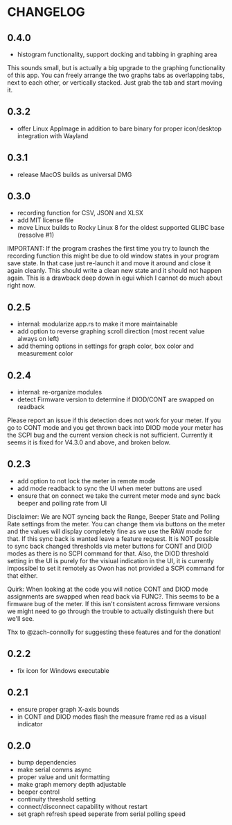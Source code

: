 # CHANGELOG

## 0.4.0

- histogram functionality, support docking and tabbing in graphing area

This sounds small, but is actually a big upgrade to the graphing functionality of this app.
You can freely arrange the two graphs tabs as overlapping tabs, next to each other, or vertically stacked.
Just grab the tab and start moving it.

## 0.3.2

- offer Linux AppImage in addition to bare binary for proper icon/desktop integration with Wayland

## 0.3.1

- release MacOS builds as universal DMG

## 0.3.0

- recording function for CSV, JSON and XLSX
- add MIT license file
- move Linux builds to Rocky Linux 8 for the oldest supported GLIBC base (ressolve #1)

IMPORTANT:
If the program crashes the first time you try to launch the recording function this might be due to old
window states in your program save state. In that case just re-launch it and move it around and close it again cleanly. This should write a clean new state and it should not happen again. This is a drawback
deep down in egui which I cannot do much about right now.

## 0.2.5

- internal: modularize app.rs to make it more maintainable
- add option to reverse graphing scroll direction (most recent value always on left)
- add theming options in settings for graph color, box color and measurement color

## 0.2.4

- internal: re-organize modules
- detect Firmware version to determine if DIOD/CONT are swapped on readback

Please report an issue if this detection does not work for your meter.
If you go to CONT mode and you get thrown back into DIOD mode your meter has
the SCPI bug and the current version check is not sufficient.
Currently it seems it is fixed for V4.3.0 and above, and broken below.

## 0.2.3

- add option to not lock the meter in remote mode
- add mode readback to sync the UI when meter buttons are used
- ensure that on connect we take the current meter mode and sync back beeper and polling rate from UI

Disclaimer: We are NOT syncing back the Range, Beeper State and Polling Rate settings from the meter.
You can change them via buttons on the meter and the values will display completely
fine as we use the RAW mode for that. If this sync back is wanted leave a feature request.
It is NOT possible to sync back changed thresholds via meter buttons for CONT and DIOD modes as there is no SCPI command
for that. Also, the DIOD threshold setting in the UI is purely for the visiual indication in the UI,
it is currently impossibel to set it remotely as Owon has not provided a SCPI command for that either.

Quirk: When looking at the code you will notice CONT and DIOD mode assignments are swapped when read back via FUNC?.
This seems to be a firmware bug of the meter. If this isn't consistent across firmware versions we might need to go
through the trouble to actually distinguish there but we'll see.

Thx to @zach-connolly for suggesting these features and for the donation!

## 0.2.2

- fix icon for Windows executable

## 0.2.1

- ensure proper graph X-axis bounds
- in CONT and DIOD modes flash the measure frame red as a visual indicator

## 0.2.0

- bump dependencies
- make serial comms async
- proper value and unit formatting
- make graph memory depth adjustable
- beeper control
- continuity threshold setting
- connect/disconnect capability without restart
- set graph refresh speed seperate from serial polling speed
